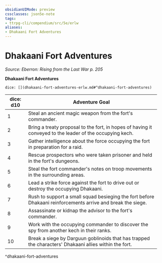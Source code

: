 ```yaml
---
obsidianUIMode: preview
cssclasses: json5e-note
tags:
- ttrpg-cli/compendium/src/5e/erlw
aliases:
- Dhakaani Fort Adventures
---
```

# Dhakaani Fort Adventures
*Source: Eberron: Rising from the Last War p. 205* 

**Dhakaani Fort Adventures**

`dice: [](dhakaani-fort-adventures-erlw.md#^dhakaani-fort-adventures)`

| dice: d10 | Adventure Goal |
|-----------|----------------|
| 1 | Steal an ancient magic weapon from the fort's commander. |
| 2 | Bring a treaty proposal to the fort, in hopes of having it conveyed to the leader of the occupying kech. |
| 3 | Gather intelligence about the force occupying the fort in preparation for a raid. |
| 4 | Rescue prospectors who were taken prisoner and held in the fort's dungeons. |
| 5 | Steal the fort commander's notes on troop movements in the surrounding areas. |
| 6 | Lead a strike force against the fort to drive out or destroy the occupying Dhakaani. |
| 7 | Rush to support a small squad besieging the fort before Dhakaani reinforcements arrive and break the siege. |
| 8 | Assassinate or kidnap the advisor to the fort's commander. |
| 9 | Work with the occupying commander to discover the spy from another kech in their ranks. |
| 10 | Break a siege by Darguun goblinoids that has trapped the characters' Dhakaani allies within the fort. |
^dhakaani-fort-adventures
